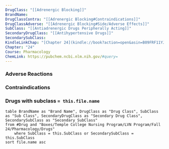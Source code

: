 ```yaml
---
DrugClass: "[[Adrenergic Blocking]]"
BrandName: 
DrugClassContra: "[[Adrenergic Blocking#Contraindications]]"
DrugClassAdverse: "[[Adrenergic Blocking#Side/Adverse Effects]]"
SubClass: "[[Antiadrenergic Drugs Peripherally Acting]]"
SecondaryDrugClass: "[[Antihypertensive Drugs]]"
SecondarySubClass: 
KindleLinkChap: "[Chapter 24](kindle://book?action=open&asin=B09FRF11YJ&location=12809)"
Chapter: "24"
Course: Pharmacology
ChemLink: https://pubchem.ncbi.nlm.nih.gov/#query=
---
```

### Adverse Reactions 

### Contraindications

### Drugs with subclass `= this.file.name`
```dataview
table BrandName as "Brand Name", DrugClass as "Drug Class", SubClass as "Sub Class", SecondaryDrugClass as "Secondary Drug Class", SecondarySubClass as "Secondary SubClass"
from #Drug and "Boxes/Temple College Nursing Program/LVN Program/Fall 24/Pharmacology/Drugs" 
	where SubClass = this.SubClass or SecondarySubClass = this.SubClass
sort file.name asc
```
